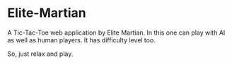 # Elite-Martian

A Tic-Tac-Toe web application by Elite Martian.
In this one can play with AI as well as human players.
It has difficulty level too.

So, just relax and play.
